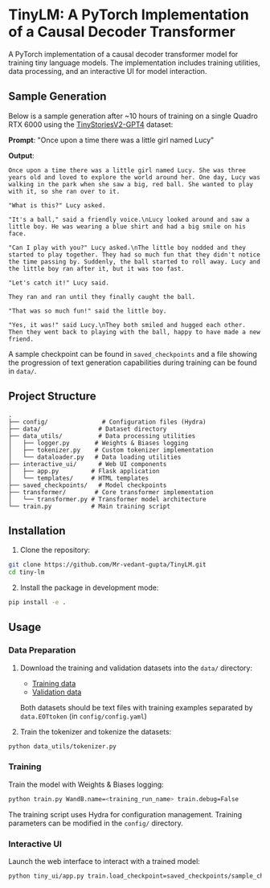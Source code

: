 # TinyLM: A PyTorch Implementation of a Causal Decoder Transformer

A PyTorch implementation of a causal decoder transformer model for training tiny language models. The implementation includes training utilities, data processing, and an interactive UI for model interaction.


## Sample Generation

Below is a sample generation after ~10 hours of training on a single Quadro RTX 6000 using the [TinyStoriesV2-GPT4](https://huggingface.co/datasets/roneneldan/TinyStories) dataset:

**Prompt**: "Once upon a time there was a little girl named Lucy"

**Output**:
```
Once upon a time there was a little girl named Lucy. She was three years old and loved to explore the world around her. One day, Lucy was walking in the park when she saw a big, red ball. She wanted to play with it, so she ran over to it.

"What is this?" Lucy asked.

"It's a ball," said a friendly voice.\nLucy looked around and saw a little boy. He was wearing a blue shirt and had a big smile on his face.

"Can I play with you?" Lucy asked.\nThe little boy nodded and they started to play together. They had so much fun that they didn't notice the time passing by. Suddenly, the ball started to roll away. Lucy and the little boy ran after it, but it was too fast.

"Let's catch it!" Lucy said.

They ran and ran until they finally caught the ball.

"That was so much fun!" said the little boy.

"Yes, it was!" said Lucy.\nThey both smiled and hugged each other. Then they went back to playing with the ball, happy to have made a new friend.
```

A sample checkpoint can be found in `saved_checkpoints` and a file showing the progression of text generation capabilities during training can be found in `data/`.

## Project Structure

```
.
├── config/               # Configuration files (Hydra)
├── data/                # Dataset directory
├── data_utils/          # Data processing utilities
│   ├── logger.py       # Weights & Biases logging
│   ├── tokenizer.py    # Custom tokenizer implementation
│   └── dataloader.py   # Data loading utilities
├── interactive_ui/      # Web UI components
│   ├── app.py         # Flask application
│   └── templates/     # HTML templates
├── saved_checkpoints/   # Model checkpoints
├── transformer/        # Core transformer implementation
│   └── transformer.py # Transformer model architecture
└── train.py           # Main training script
```

## Installation

1. Clone the repository:
```bash
git clone https://github.com/Mr-vedant-gupta/TinyLM.git
cd tiny-lm
```

2. Install the package in development mode:
```bash
pip install -e .
```

## Usage

### Data Preparation

1. Download the training and validation datasets into the `data/` directory:
   - [Training data](https://huggingface.co/datasets/roneneldan/TinyStories/blob/main/TinyStoriesV2-GPT4-train.txt)
   - [Validation data](https://huggingface.co/datasets/roneneldan/TinyStories/blob/main/TinyStoriesV2-GPT4-valid.txt)

   Both datasets should be text files with training examples separated by `data.EOTtoken` (in `config/config.yaml`)

2. Train the tokenizer and tokenize the datasets:
```bash
python data_utils/tokenizer.py
```

### Training

Train the model with Weights & Biases logging:
```bash
python train.py WandB.name=<training_run_name> train.debug=False
```

The training script uses Hydra for configuration management. Training parameters can be modified in the `config/` directory.

### Interactive UI

Launch the web interface to interact with a trained model:
```bash
python tiny_ui/app.py train.load_checkpoint=saved_checkpoints/sample_checkpoint.pt WandB.name=dummy
```

